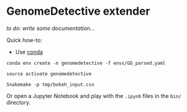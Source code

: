 # GenomeDetective extender

_to do: write some documentation..._

Quick how-to:

- Use [conda](https://conda.io/docs/index.html)

`conda env create -n genomedetective -f envs/GD_parsed.yaml`

`source activate genomedetective`

`Snakemake -p tmp/bokeh_input.csv`

Or open a Jupyter Notebook and play with the `.ipynb` files in the `bin/` directory.